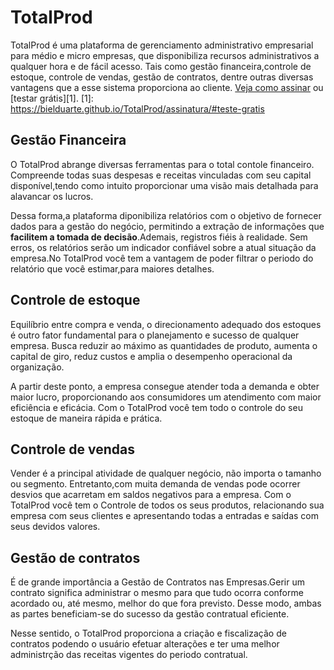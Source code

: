 # TotalProd 

TotalProd é uma plataforma de gerenciamento administrativo empresarial para médio e micro empresas, que disponibiliza recursos administrativos a qualquer hora e de fácil acesso. Tais como gestão financeira,controle de estoque, controle de vendas, gestão de contratos, dentre outras diversas vantagens que a esse sistema proporciona ao cliente. [Veja como assinar](assinatura.md) ou [testar grátis][1].
[1]: https://bielduarte.github.io/TotalProd/assinatura/#teste-gratis

## Gestão Financeira 

O TotalProd abrange diversas ferramentas para o total contole financeiro. Compreende todas suas despesas e receitas vinculadas com seu capital disponível,tendo como intuito proporcionar uma visão mais detalhada para alavancar os lucros.

Dessa forma,a plataforma diponibiliza relatórios com o objetivo de fornecer dados para a gestão do negócio, permitindo a extração de informações que **facilitem a tomada de decisão**.Ademais, registros fiéis à realidade. Sem erros, os relatórios serão um indicador confiável sobre a atual situação da empresa.No TotalProd você tem a vantagem de poder filtrar o periodo do relatório que você estimar,para maiores detalhes.
## Controle de estoque

Equilíbrio entre compra e venda, o direcionamento adequado dos estoques é outro fator fundamental para o planejamento e sucesso de qualquer empresa. Busca reduzir ao máximo as quantidades de produto, aumenta o capital de giro, reduz custos e amplia o desempenho operacional da organização.

A partir deste ponto, a empresa consegue atender toda a demanda e obter maior lucro, proporcionando aos consumidores um atendimento com maior eficiência e eficácia. Com o TotalProd você tem todo o controle do seu estoque de maneira rápida e prática. 
## Controle de vendas
Vender é a principal atividade de qualquer negócio, não importa o tamanho ou segmento. Entretanto,com muita demanda de vendas pode ocorrer desvios que acarretam em saldos negativos para a empresa. Com o TotalProd você tem o Controle de todos os seus produtos, relacionando sua empresa com seus clientes e apresentando todas a entradas e saídas com seus devidos valores.  
## Gestão de contratos
É de grande importância a Gestão de Contratos nas Empresas.Gerir um contrato significa administrar o mesmo para que tudo ocorra conforme acordado ou, até mesmo, melhor do que fora previsto. Desse modo, ambas as partes beneficiam-se do sucesso da gestão contratual eficiente.

Nesse sentido, o TotalProd proporciona a criação e fiscalização de contratos podendo o usuário efetuar alterações e ter uma melhor administrção das receitas vigentes do periodo contratual. 

